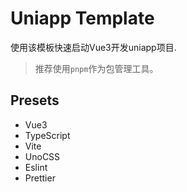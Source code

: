 # Uniapp Template

使用该模板快速启动Vue3开发uniapp项目.

> 推荐使用`pnpm`作为包管理工具。

## Presets

- Vue3
- TypeScript
- Vite
- UnoCSS
- Eslint
- Prettier
